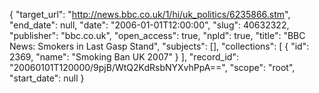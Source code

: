 {
  "target_url": "http://news.bbc.co.uk/1/hi/uk_politics/6235866.stm", 
  "end_date": null, 
  "date": "2006-01-01T12:00:00", 
  "slug": 40632322, 
  "publisher": "bbc.co.uk", 
  "open_access": true, 
  "npld": true, 
  "title": "BBC News: Smokers in Last Gasp Stand", 
  "subjects": [], 
  "collections": [
    {
      "id": 2369, 
      "name": "Smoking Ban UK 2007"
    }
  ], 
  "record_id": "20060101T120000/9pjB/WtQ2KdRsbNYXvhPpA==", 
  "scope": "root", 
  "start_date": null
}

